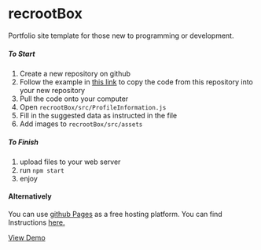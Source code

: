 # recrootBox
Portfolio site template for those new to programming or development.

##### To Start
1. Create a new repository on github
2. Follow the example in [this link](https://help.github.com/articles/duplicating-a-repository/) to copy the code from this repository into your new repository
3. Pull the code onto your computer
4. Open ```recrootBox/src/ProfileInformation.js```
4. Fill in the suggested data as instructed in the file
5. Add images to `recrootBox/src/assets`

##### To Finish

1. upload files to your web server
2. run `npm start`
3. enjoy

#### Alternatively
You can use [github Pages](https://pages.github.com/) as a free hosting platform. You can find Instructions [here.](https://medium.com/@_mariacheline/deploy-create-react-app-project-to-github-pages-2eb6deda5b89)


[View Demo](http://trevorhere.github.io/recrootBox)